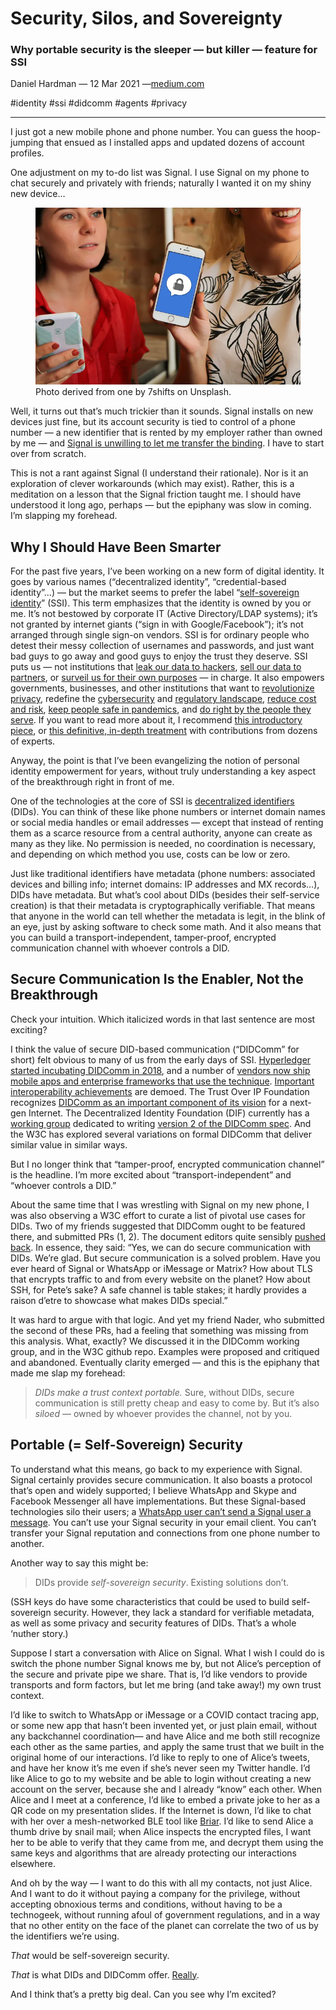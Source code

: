 # Security, Silos, and Sovereignty
### Why portable security is the sleeper — but killer — feature for SSI
Daniel Hardman &mdash; 12 Mar 2021 &mdash;[medium.com](https://daniel-hardman.medium.com/security-silos-and-sovereignty-522e30bb8eb4)

<span class="hash">#identity #ssi #didcomm #agents #privacy</span> 

<hr>

I just got a new mobile phone and phone number. You can guess the hoop-jumping that ensued as I installed apps and updated dozens of account profiles.

One adjustment on my to-do list was Signal. I use Signal on my phone to chat securely and privately with friends; naturally I wanted it on my shiny new device…

<figure>
  <img src="assets/signal-app.webp" alt="using Signal">
  <figcaption>Photo derived from one by 7shifts on Unsplash</a>.</figcaption>
</figure>

Well, it turns out that’s much trickier than it sounds. Signal installs on new devices just fine, but its account security is tied to control of a phone number — a new identifier that is rented by my employer rather than owned by me — and [Signal is unwilling to let me transfer the binding](https://web.archive.org/web/20200227005300/https://support.signal.org/hc/en-us/articles/360007062012-New-Number-or-New-Phone). I have to start over from scratch.

This is not a rant against Signal (I understand their rationale). Nor is it an exploration of clever workarounds (which may exist). Rather, this is a meditation on a lesson that the Signal friction taught me. I should have understood it long ago, perhaps — but the epiphany was slow in coming. I’m slapping my forehead.

## Why I Should Have Been Smarter
For the past five years, I’ve been working on a new form of digital identity. It goes by various names (“decentralized identity”, “credential-based identity”…) — but the market seems to prefer the label “[self-sovereign identity](http://www.lifewithalacrity.com/2016/04/the-path-to-self-soverereign-identity.html)” (SSI). This term emphasizes that the identity is owned by you or me. It’s not bestowed by corporate IT (Active Directory/LDAP systems); it’s not granted by internet giants (“sign in with Google/Facebook”); it’s not arranged through single sign-on vendors. SSI is for ordinary people who detest their messy collection of usernames and passwords, and just want bad guys to go away and good guys to enjoy the trust they deserve. SSI puts us — not institutions that [leak our data to hackers](https://haveibeenpwned.com/), [sell our data to partners](https://www.schneier.com/books/data-and-goliath/), or [surveil us for their own purposes](https://www.schneier.com/books/data-and-goliath/) — in charge. It also empowers governments, businesses, and other institutions that want to [revolutionize privacy](https://www.evernym.com/blog/well-be-correlated-anyway/), redefine the [cybersecurity](https://www.securitymagazine.com/articles/93356-self-sovereign-identity-the-true-password-killer) and [regulatory landscape](https://www.r3.com/blog/is-self-sovereign-identity-the-answer-to-gdpr-compliance/), [reduce cost and risk](https://sovrin.org/the-promise-of-self-sovereign-identity-and-its-impact-across-industries/), [keep people safe in pandemics](https://www.lfph.io/cci/), and [do right by the people they serve](https://www.eff.org/fight). If you want to read more about it, I recommend [this introductory piece](3dim.md), or [this definitive, in-depth treatment](https://www.manning.com/books/self-sovereign-identity) with contributions from dozens of experts.

Anyway, the point is that I’ve been evangelizing the notion of personal identity empowerment for years, without truly understanding a key aspect of the breakthrough right in front of me.

One of the technologies at the core of SSI is [decentralized identifiers](https://www.w3.org/TR/did-core/) (DIDs). You can think of these like phone numbers or internet domain names or social media handles or email addresses — except that instead of renting them as a scarce resource from a central authority, anyone can create as many as they like. No permission is needed, no coordination is necessary, and depending on which method you use, costs can be low or zero.

Just like traditional identifiers have metadata (phone numbers: associated devices and billing info; internet domains: IP addresses and MX records…), DIDs have metadata. But what’s cool about DIDs (besides their self-service creation) is that their metadata is cryptographically verifiable. That means that anyone in the world can tell whether the metadata is legit, in the blink of an eye, just by asking software to check some math. And it also means that you can build a transport-independent, tamper-proof, encrypted communication channel with whoever controls a DID.

## Secure Communication Is the Enabler, Not the Breakthrough
Check your intuition. Which italicized words in that last sentence are most exciting?

I think the value of secure DID-based communication (“DIDComm” for short) felt obvious to many of us from the early days of SSI. [Hyperledger started incubating DIDComm in 2018](https://github.com/hyperledger/aries-rfcs/blob/master/concepts/0005-didcomm/README.md), and a number of [vendors now ship mobile apps and enterprise frameworks that use the technique](https://github.com/hyperledger/aries-rfcs/blob/master/concepts/0302-aries-interop-profile/README.md). [Important interoperability achievements](https://sovrin.org/sovrin-stewards-wallet-portability/) are demoed. The Trust Over IP Foundation recognizes [DIDComm as an important component of its vision](https://ieeexplore.ieee.org/document/9031548) for a next-gen Internet. The Decentralized Identity Foundation (DIF) currently has a [working group](https://identity.foundation/working-groups/did-comm.html) dedicated to writing [version 2 of the DIDComm spec](https://identity.foundation/didcomm-messaging/spec/). And the W3C has explored several variations on formal DIDComm that deliver similar value in similar ways.

But I no longer think that “tamper-proof, encrypted communication channel” is the headline. I’m more excited about “transport-independent” and “whoever controls a DID.”

About the same time that I was wrestling with Signal on my new phone, I was also observing a W3C effort to curate a list of pivotal use cases for DIDs. Two of my friends suggested that DIDComm ought to be featured there, and submitted PRs (1, 2). The document editors quite sensibly [pushed back](https://github.com/w3c/did-use-cases/pull/126#issuecomment-754107993). In essence, they said: “Yes, we can do secure communication with DIDs. We’re glad. But secure communication is a solved problem. Have you ever heard of Signal or WhatsApp or iMessage or Matrix? How about TLS that encrypts traffic to and from every website on the planet? How about SSH, for Pete’s sake? A safe channel is table stakes; it hardly provides a raison d’etre to showcase what makes DIDs special.”

It was hard to argue with that logic. And yet my friend Nader, who submitted the second of these PRs, had a feeling that something was missing from this analysis. What, exactly? We discussed it in the DIDComm working group, and in the W3C github repo. Examples were proposed and critiqued and abandoned. Eventually clarity emerged — and this is the epiphany that made me slap my forehead:

>*DIDs make a trust context portable.* Sure, without DIDs, secure communication is still pretty cheap and easy to come by. But it’s also *siloed* — owned by whoever provides the channel, not by you.

## Portable (= Self-Sovereign) Security
To understand what this means, go back to my experience with Signal. Signal certainly provides secure communication. It also boasts a protocol that’s open and widely supported; I believe WhatsApp and Skype and Facebook Messenger all have implementations. But these Signal-based technologies silo their users; a [WhatsApp user can’t send a Signal user a message](https://www.reddit.com/r/signal/comments/eq8tjg/can_i_send_messages_from_signal_to_whatsapp_if/). You can’t use your Signal security in your email client. You can’t transfer your Signal reputation and connections from one phone number to another.

Another way to say this might be:

>DIDs provide *self-sovereign security*. Existing solutions don’t.

(SSH keys do have some characteristics that could be used to build self-sovereign security. However, they lack a standard for verifiable metadata, as well as some privacy and security features of DIDs. That’s a whole ‘nuther story.)

Suppose I start a conversation with Alice on Signal. What I wish I could do is switch the phone number Signal knows me by, but not Alice’s perception of the secure and private pipe we share. That is, I’d like vendors to provide transports and form factors, but let me bring (and take away!) my own trust context.

I’d like to switch to WhatsApp or iMessage or a COVID contact tracing app, or some new app that hasn’t been invented yet, or just plain email, without any backchannel coordination— and have Alice and me both still recognize each other as the same parties, and apply the same trust that we built in the original home of our interactions. I’d like to reply to one of Alice’s tweets, and have her know it’s me even if she’s never seen my Twitter handle. I’d like Alice to go to my website and be able to login without creating a new account on the server, because she and I already “know” each other. When Alice and I meet at a conference, I’d like to embed a private joke to her as a QR code on my presentation slides. If the Internet is down, I’d like to chat with her over a mesh-networked BLE tool like [Briar](https://briarproject.org/). I’d like to send Alice a thumb drive by snail mail; when Alice inspects the encrypted files, I want her to be able to verify that they came from me, and decrypt them using the same keys and algorithms that are already protecting our interactions elsewhere.

And oh by the way — I want to do this with all my contacts, not just Alice. And I want to do it without paying a company for the privilege, without accepting obnoxious terms and conditions, without having to be a technogeek, without running afoul of government regulations, and in a way that no other entity on the face of the planet can correlate the two of us by the identifiers we’re using.

*That* would be self-sovereign security.

*That* is what DIDs and DIDComm offer. [Really](https://w3c.github.io/did-use-cases/#messaging).

And I think that’s a pretty big deal. Can you see why I’m excited?
